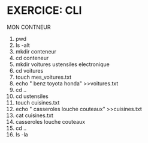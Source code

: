# EXERCICE: CLI
 MON CONTNEUR
 1. pwd
 2. ls -alt
 3. mkdir conteneur
 4. cd conteneur
 5. mkdir voitures ustensiles electronique
 6. cd voitures
 6. touch mes_voitures.txt
 7. echo " benz toyota honda" >>voitures.txt
 8. cd ..
 9. cd ustensiles
 10. touch cuisines.txt
 11. echo " casseroles louche couteaux" >>cuisines.txt
 12. cat cuisines.txt
 13. casseroles louche couteaux
 14. cd ..
 15. ls -la